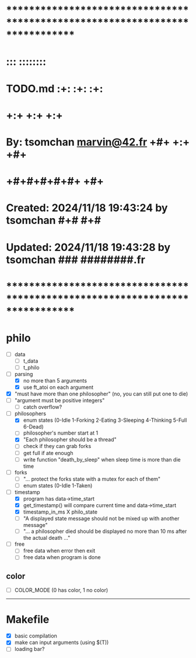 # **************************************************************************** #
#                                                                              #
#                                                         :::      ::::::::    #
#    TODO.md                                            :+:      :+:    :+:    #
#                                                     +:+ +:+         +:+      #
#    By: tsomchan <marvin@42.fr>                    +#+  +:+       +#+         #
#                                                 +#+#+#+#+#+   +#+            #
#    Created: 2024/11/18 19:43:24 by tsomchan          #+#    #+#              #
#    Updated: 2024/11/18 19:43:28 by tsomchan         ###   ########.fr        #
#                                                                              #
# **************************************************************************** #

# philo
- [ ] data
	- [ ] t_data
	- [ ] t_philo
- [ ] parsing
	- [x] no more than 5 arguments
	- [x] use ft_atoi on each argument
 - [x] "must have more than one philosopher" (no, you can still put one to die)
 - [ ] "argument must be positive integers"
	- [ ] catch overflow?
- [ ] philosophers
	- [x] enum states (0-Idle 1-Forking 2-Eating 3-Sleeping 4-Thinking 5-Full 6-Dead)
	- [ ] philosopher's number start at 1
	- [x] "Each philosopher should be a thread"
	- [ ] check if they can grab forks
	- [ ] get full if ate enough
	- [ ] write function "death_by_sleep" when sleep time is more than die time
- [ ] forks
	- [ ] "... protect the forks state with a mutex for each of them"
	- [ ] enum states (0-Idle 1-Taken)
- [ ] timestamp
	- [x] program has data->time_start
	- [x] get_timestamp() will compare current time and data->time_start
	- [x] timestamp_in_ms X philo_state
	- [ ] "A displayed state message should not be mixed up with another message"
	- [ ] "... a philosopher died should be displayed no more than 10 ms after
			the actual death ..."
- [ ] free
	- [ ] free data when error then exit
	- [ ] free data when program is done

## color
- [ ] COLOR_MODE (0 has color, 1 no color)

--------------------------------------------------------------------------------
# Makefile
- [x] basic compilation
- [x] make can input arguments (using $(T))
- [ ] loading bar?